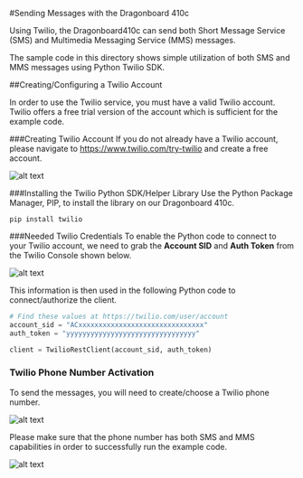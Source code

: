 #Sending Messages with the Dragonboard 410c

Using Twilio, the Dragonboard410c can send both Short Message Service (SMS) and Multimedia Messaging Service (MMS) messages.

The sample code in this directory shows simple utilization of both SMS and MMS messages using Python Twilio SDK.

##Creating/Configuring a Twilio Account

In order to use the Twilio service, you must have a valid Twilio account. Twilio offers a free trial version of the account which is sufficient for the example code.

###Creating Twilio Account
If you do not already have a Twilio account, please navigate to https://www.twilio.com/try-twilio and create a free account.

![alt text](https://github.com/mvartani76/iot-detroit-jan2017/blob/master/Images/create-twilio-account.jpg "Twilio Sign Up Page")

###Installing the Twilio Python SDK/Helper Library
Use the Python Package Manager, PIP, to install the library on our Dragonboard 410c.
```
pip install twilio
```
###Needed Twilio Credentials
To enable the Python code to connect to your Twilio account, we need to grab the **Account SID** and **Auth Token** from the Twilio Console shown below.

![alt text](https://github.com/mvartani76/iot-detroit-jan2017/blob/master/Images/twilio_console_needed_account_details.jpg "Twilio Account Details")

This information is then used in the following Python code to connect/authorize the client.

```python
# Find these values at https://twilio.com/user/account
account_sid = "ACxxxxxxxxxxxxxxxxxxxxxxxxxxxxxxx"
auth_token = "yyyyyyyyyyyyyyyyyyyyyyyyyyyyyyyy"

client = TwilioRestClient(account_sid, auth_token)
```
### Twilio Phone Number Activation
To send the messages, you will need to create/choose a Twilio phone number.

![alt text](https://github.com/mvartani76/iot-detroit-jan2017/blob/master/Images/twilio-phone-number_crop.jpg "Twilio Phone Number Activation")

Please make sure that the phone number has both SMS and MMS capabilities in order to successfully run the example code.

![alt text](https://github.com/mvartani76/iot-detroit-jan2017/blob/master/Images/twilio-phone-number-capabilities.jpg "Twilio Phone Number Capabilities")


